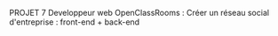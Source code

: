 PROJET 7 Developpeur web OpenClassRooms : Créer un réseau social d'entreprise : front-end + back-end
